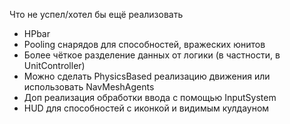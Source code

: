 Что не успел/хотел бы ещё реализовать
- HPbar
- Pooling снарядов для способностей, вражеских юнитов
- Более чёткое разделение данных от логики (в частности, в UnitController)
- Можно сделать PhysicsBased реализацию движения или использовать NavMeshAgents
- Доп реализация обработки ввода с помощью InputSystem
- HUD для способностей с иконкой и видимым кулдауном
